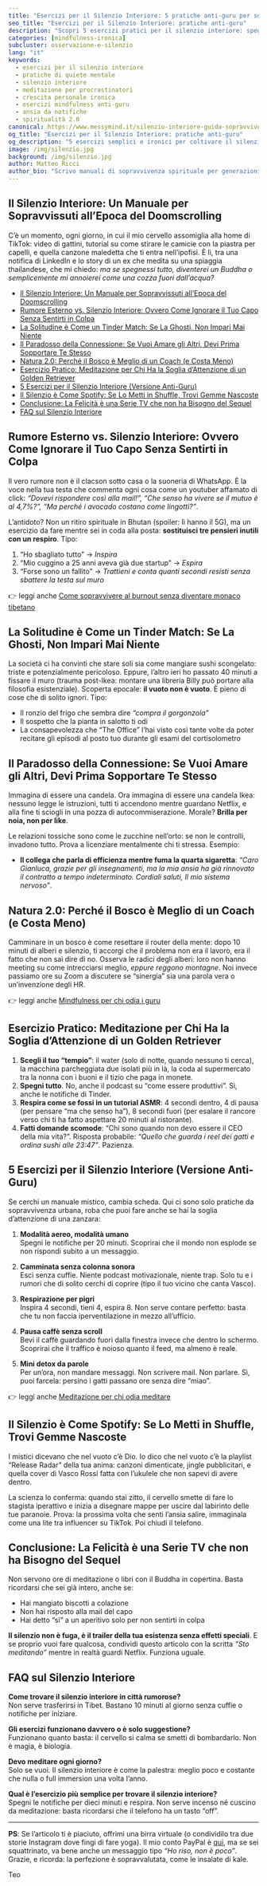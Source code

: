 ```yaml
---
title: "Esercizi per il Silenzio Interiore: 5 pratiche anti-guru per sopravvivere al caos"
seo_title: "Esercizi per il Silenzio Interiore: pratiche anti-guru"
description: "Scopri 5 esercizi pratici per il silenzio interiore: spegnere notifiche, camminare senza cuffie, respirare meglio. Mindfulness ironica e zero fuffa."
categories: [mindfulness-ironica]
subcluster: osservazione-e-silenzio
lang: "it"
keywords: 
  - esercizi per il silenzio interiore
  - pratiche di quiete mentale
  - silenzio interiore
  - meditazione per procrastinatori
  - crescita personale ironica
  - esercizi mindfulness anti-guru
  - ansia da notifiche
  - spiritualità 2.0
canonical: https://www.messymind.it/silenzio-interiore-guida-sopravvivenza
og_title: "Esercizi per il Silenzio Interiore: pratiche anti-guru"
og_description: "5 esercizi semplici e ironici per coltivare il silenzio interiore senza diventare monaco zen. Sopravvivenza urbana alla portata di tutti."
image: /img/silenzio.jpg
background: /img/silenzio.jpg
author: Matteo Ricci
author_bio: "Scrivo manuali di sopravvivenza spirituale per generazioni cresciute a pane e buffer del video. Ex esperto di ansia da produttività, ora insegno l'arte del non fare (con moderazione)."
---
```


## Il Silenzio Interiore: Un Manuale per Sopravvissuti all’Epoca del Doomscrolling  

C’è un momento, ogni giorno, in cui il mio cervello assomiglia alla home di TikTok: video di gattini, tutorial su come stirare le camicie con la piastra per capelli, e quella canzone maledetta che ti entra nell’ipofisi. È lì, tra una notifica di LinkedIn e lo story di un ex che medita su una spiaggia thailandese, che mi chiedo: *ma se spegnessi tutto, diventerei un Buddha o semplicemente mi annoierei come una cozza fuori dall’acqua?*  

- [Il Silenzio Interiore: Un Manuale per Sopravvissuti all’Epoca del Doomscrolling](#il-silenzio-interiore-un-manuale-per-sopravvissuti-allepoca-del-doomscrolling)
- [Rumore Esterno vs. Silenzio Interiore: Ovvero Come Ignorare il Tuo Capo Senza Sentirti in Colpa](#rumore-esterno-vs-silenzio-interiore-ovvero-come-ignorare-il-tuo-capo-senza-sentirti-in-colpa)
- [La Solitudine è Come un Tinder Match: Se La Ghosti, Non Impari Mai Niente](#la-solitudine-è-come-un-tinder-match-se-la-ghosti-non-impari-mai-niente)
- [Il Paradosso della Connessione: Se Vuoi Amare gli Altri, Devi Prima Sopportare Te Stesso](#il-paradosso-della-connessione-se-vuoi-amare-gli-altri-devi-prima-sopportare-te-stesso)
- [Natura 2.0: Perché il Bosco è Meglio di un Coach (e Costa Meno)](#natura-20-perché-il-bosco-è-meglio-di-un-coach-e-costa-meno)
- [Esercizio Pratico: Meditazione per Chi Ha la Soglia d’Attenzione di un Golden Retriever](#esercizio-pratico-meditazione-per-chi-ha-la-soglia-dattenzione-di-un-golden-retriever)
- [5 Esercizi per il Silenzio Interiore (Versione Anti-Guru)](#5-esercizi-per-il-silenzio-interiore-versione-anti-guru)
- [Il Silenzio è Come Spotify: Se Lo Metti in Shuffle, Trovi Gemme Nascoste](#il-silenzio-è-come-spotify-se-lo-metti-in-shuffle-trovi-gemme-nascoste)
- [Conclusione: La Felicità è una Serie TV che non ha Bisogno del Sequel](#conclusione-la-felicità-è-una-serie-tv-che-non-ha-bisogno-del-sequel)
- [FAQ sul Silenzio Interiore](#faq-sul-silenzio-interiore)

## Rumore Esterno vs. Silenzio Interiore: Ovvero Come Ignorare il Tuo Capo Senza Sentirti in Colpa  
Il vero rumore non è il clacson sotto casa o la suoneria di WhatsApp. È la voce nella tua testa che commenta ogni cosa come un youtuber affamato di click: *“Dovevi rispondere così alla mail!”, “Che senso ha vivere se il mutuo è al 4,7%?”, “Ma perché i avocado costano come lingotti?”*.  

L’antidoto? Non un ritiro spirituale in Bhutan (spoiler: lì hanno il 5G), ma un esercizio da fare mentre sei in coda alla posta: **sostituisci tre pensieri inutili con un respiro**. Tipo:  
1. “Ho sbagliato tutto” → *Inspira*  
2. “Mio cuggino a 25 anni aveva già due startup” → *Espira*  
3. “Forse sono un fallito” → *Trattieni e conta quanti secondi resisti senza sbattere la testa sul muro*  

👉 leggi anche [Come sopravvivere al burnout senza diventare monaco tibetano](/burnout-sopravvivenza)

## La Solitudine è Come un Tinder Match: Se La Ghosti, Non Impari Mai Niente  
La società ci ha convinti che stare soli sia come mangiare sushi scongelato: triste e potenzialmente pericoloso. Eppure, l’altro ieri ho passato 40 minuti a fissare il muro (trauma post-Ikea: montare una libreria Billy può portare alla filosofia esistenziale). Scoperta epocale: **il vuoto non è vuoto**. È pieno di cose che di solito ignori. Tipo:  
- Il ronzio del frigo che sembra dire *“compra il gorgonzola”*  
- Il sospetto che la pianta in salotto ti odi  
- La consapevolezza che “The Office” l’hai visto così tante volte da poter recitare gli episodi al posto tuo durante gli esami del cortisolometro  

## Il Paradosso della Connessione: Se Vuoi Amare gli Altri, Devi Prima Sopportare Te Stesso  
Immagina di essere una candela. Ora immagina di essere una candela Ikea: nessuno legge le istruzioni, tutti ti accendono mentre guardano Netflix, e alla fine ti sciogli in una pozza di autocommiserazione. Morale? **Brilla per noia, non per like**.  

Le relazioni tossiche sono come le zucchine nell’orto: se non le controlli, invadono tutto. Prova a licenziare mentalmente chi ti stressa. Esempio:  
- **Il collega che parla di efficienza mentre fuma la quarta sigaretta**: *“Caro Gianluca, grazie per gli insegnamenti, ma la mia ansia ha già rinnovato il contratto a tempo indeterminato. Cordiali saluti, Il mio sistema nervoso”*.  

## Natura 2.0: Perché il Bosco è Meglio di un Coach (e Costa Meno) 
Camminare in un bosco è come resettare il router della mente: dopo 10 minuti di alberi e silenzio, ti accorgi che il problema non era il lavoro, era il fatto che non sai dire di no. Osserva le radici degli alberi: loro non hanno meeting su come intrecciarsi meglio, *eppure reggono montagne*. Noi invece passiamo ore su Zoom a discutere se “sinergia” sia una parola vera o un’invenzione degli HR.  

👉 leggi anche [Mindfulness per chi odia i guru](/mindfulness-ironica)

## Esercizio Pratico: Meditazione per Chi Ha la Soglia d’Attenzione di un Golden Retriever  
1. **Scegli il tuo “tempio”**: il water (solo di notte, quando nessuno ti cerca), la macchina parcheggiata due isolati più in là, la coda al supermercato tra la nonna con i buoni e il tizio che paga in monete.  
2. **Spegni tutto**. No, anche il podcast su “come essere produttivi”. Sì, anche le notifiche di Tinder.  
3. **Respira come se fossi in un tutorial ASMR**: 4 secondi dentro, 4 di pausa (per pensare “ma che senso ha”), 8 secondi fuori (per esalare il rancore verso chi ti ha fatto aspettare 20 minuti al ristorante).  
4. **Fatti domande scomode**: “Chi sono quando non devo essere il CEO della mia vita?”. Risposta probabile: *“Quello che guarda i reel dei gatti e ordina sushi alle 23:47”*. Pazienza.  

## 5 Esercizi per il Silenzio Interiore (Versione Anti-Guru)  

Se cerchi un manuale mistico, cambia scheda. Qui ci sono solo pratiche da sopravvivenza urbana, roba che puoi fare anche se hai la soglia d’attenzione di una zanzara:  

1. **Modalità aereo, modalità umano**  
   Spegni le notifiche per 20 minuti. Scoprirai che il mondo non esplode se non rispondi subito a un messaggio.  

2. **Camminata senza colonna sonora**  
   Esci senza cuffie. Niente podcast motivazionale, niente trap. Solo tu e i rumori che di solito cerchi di coprire (tipo il tuo vicino che canta Vasco).  

3. **Respirazione per pigri**  
   Inspira 4 secondi, tieni 4, espira 8. Non serve contare perfetto: basta che tu non faccia iperventilazione in mezzo all’ufficio.  

4. **Pausa caffè senza scroll**  
   Bevi il caffè guardando fuori dalla finestra invece che dentro lo schermo. Scoprirai che il traffico è noioso quanto il feed, ma almeno è reale.  

5. **Mini detox da parole**  
   Per un’ora, non mandare messaggi. Non scrivere mail. Non parlare. Sì, puoi farcela: persino i gatti passano ore senza dire “miao”.  

👉 leggi anche [Meditazione per chi odia meditare](/meditazione-per-chi-odia-meditare)

## Il Silenzio è Come Spotify: Se Lo Metti in Shuffle, Trovi Gemme Nascoste  
I mistici dicevano che nel vuoto c’è Dio. Io dico che nel vuoto c’è la playlist “Release Radar” della tua anima: canzoni dimenticate, jingle pubblicitari, e quella cover di Vasco Rossi fatta con l’ukulele che non sapevi di avere dentro.  

La scienza lo conferma: quando stai zitto, il cervello smette di fare lo stagista iperattivo e inizia a disegnare mappe per uscire dal labirinto delle tue paranoie. Prova: la prossima volta che senti l’ansia salire, immaginala come una lite tra influencer su TikTok. Poi chiudi il telefono.  

## Conclusione: La Felicità è una Serie TV che non ha Bisogno del Sequel  

Non servono ore di meditazione o libri con il Buddha in copertina. Basta ricordarsi che sei già intero, anche se:  
- Hai mangiato biscotti a colazione  
- Non hai risposto alla mail del capo  
- Hai detto “sì” a un aperitivo solo per non sentirti in colpa  

**Il silenzio non è fuga, è il trailer della tua esistenza senza effetti speciali**. E se proprio vuoi fare qualcosa, condividi questo articolo con la scritta *“Sto meditando”* mentre in realtà guardi Netflix. Funziona uguale.  

## FAQ sul Silenzio Interiore  

**Come trovare il silenzio interiore in città rumorose?**  
Non serve trasferirsi in Tibet. Bastano 10 minuti al giorno senza cuffie o notifiche per iniziare.  

**Gli esercizi funzionano davvero o è solo suggestione?**  
Funzionano quanto basta: il cervello si calma se smetti di bombardarlo. Non è magia, è biologia.  

**Devo meditare ogni giorno?**  
Solo se vuoi. Il silenzio interiore è come la palestra: meglio poco e costante che nulla o full immersion una volta l’anno.  

**Qual è l’esercizio più semplice per trovare il silenzio interiore?**  
Spegni le notifiche per dieci minuti e respira. Non serve incenso né cuscino da meditazione: basta ricordarsi che il telefono ha un tasto “off”.  

---

**PS**: Se l’articolo ti è piaciuto, offrimi una birra virtuale (o condividilo tra due storie Instagram dove fingi di fare yoga). Il mio conto PayPal è [qui](https://www.paypal.me/pythonmat), ma se sei squattrinato, va bene anche un messaggio tipo *“Ho riso, non è poco”*. Grazie, e ricorda: la perfezione è sopravvalutata, come le insalate di kale.

Teo
